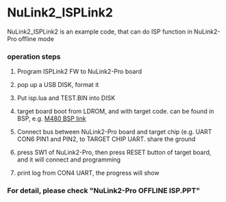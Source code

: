 # NuLink2_ISPLink2 
NuLink2_ISPLink2 is an example code, that can do ISP function in NuLink2-Pro offline mode  
### operation steps
1. Program ISPLink2 FW to NuLink2-Pro board
1. pop up a USB DISK, format it
1. Put isp.lua and TEST.BIN into DISK  
1. target board boot from LDROM, and with target code. can be found in BSP, e.g. [M480 BSP link](https://github.com/OpenNuvoton/M480BSP/tree/master/SampleCode/ISP)

1. Connect bus between NuLink2-Pro board and target chip (e.g. UART CON6 PIN1 and PIN2, to TARGET CHIP UART. share the ground
1. press SW1 of NuLink2-Pro, then press RESET button of target board, and it will connect and programming
1. print log from CON4 UART, the progress will show

### For detail, please check "NuLink2-Pro OFFLINE ISP.PPT"

